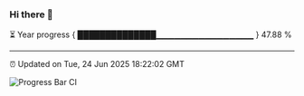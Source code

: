### Hi there 👋

⏳ Year progress { ██████████████▁▁▁▁▁▁▁▁▁▁▁▁▁▁▁▁ } 47.88 %

---

⏰ Updated on Tue, 24 Jun 2025 18:22:02 GMT

![Progress Bar CI](https://github.com/liununu/liununu/workflows/Progress%20Bar%20CI/badge.svg)
